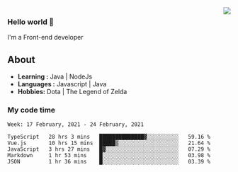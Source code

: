 <img align='right' src="https://github-readme-stats.vercel.app/api?username=jumodada&show_icons=true&theme=vue">

### Hello world 👋

I'm a Front-end developer 
    
## About
-  **Learning :** Java | NodeJs
-  **Languages :** Javascript | Java
-  **Hobbies:** Dota | The Legend of Zelda

### My code time

<!--START_SECTION:waka-->
```text
Week: 17 February, 2021 - 24 February, 2021

TypeScript   28 hrs 3 mins   ██████████████▓░░░░░░░░░░   59.16 % 
Vue.js       10 hrs 15 mins  █████▒░░░░░░░░░░░░░░░░░░░   21.64 % 
JavaScript   3 hrs 27 mins   █▓░░░░░░░░░░░░░░░░░░░░░░░   07.29 % 
Markdown     1 hr 53 mins    █░░░░░░░░░░░░░░░░░░░░░░░░   03.98 % 
JSON         1 hr 36 mins    █░░░░░░░░░░░░░░░░░░░░░░░░   03.39 % 
```
<!--END_SECTION:waka-->
